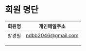 # 회원 명단

  회원명   |    개인메일주소       |
 :------:|:------------------:|
  방경필   |ndbb2046@gmail.com |
         |                    |
         |                    |
         |                    |






